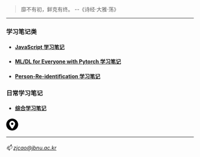 > 靡不有初，鲜克有终。   --《诗经·大雅·荡》

---
### 学习笔记类

  - #### [JavaScript 学习笔记](./JavaScript)
  
  - #### [ML/DL for Everyone with Pytorch 学习笔记](./ML-DL-Pytorch)

  - #### [Person-Re-identification 学习笔记](./Person-Re-identification)

### 日常学习笔记
  
  - #### [综合学习笔记](./Dairy)
  
  ![](./images/location-address.jpg)

---
###### :mailbox: *zjcao@jbnu.ac.kr*

